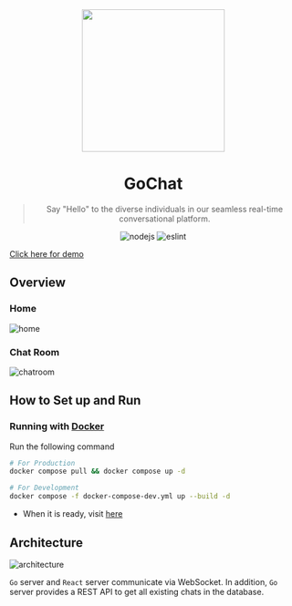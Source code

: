 <div align="center">
    <img width="250" src="https://github.com/SeoulSKY/GoChat/assets/48105703/7e81a793-4d9a-40ba-b529-603ff176eadc">
    <h1>GoChat</h1>
</div>

<blockquote align="center">
    Say "Hello" to the diverse individuals in our seamless real-time conversational platform.
</blockquote>

<div align="center">
    <img src="https://img.shields.io/badge/Node.js-v21.7-84ba64" alt="nodejs">
    <img src="https://github.com/SeoulSKY/GoChat/actions/workflows/eslint.yml/badge.svg" alt="eslint">
</div>

[Click here for demo](https://gochat.seoulsky.org)

## Overview

### Home

![home](https://github.com/SeoulSKY/GoChat/blob/main/assets/home.gif)

### Chat Room

![chatroom](https://github.com/SeoulSKY/GoChat/assets/48105703/c03988b8-9046-4f49-a158-9c081e97f54a)

## How to Set up and Run

### Running with [Docker](https://www.docker.com/get-started)

Run the following command

```bash
# For Production
docker compose pull && docker compose up -d

# For Development
docker compose -f docker-compose-dev.yml up --build -d
```

* When it is ready, visit [here](http://localhost:3000)

## Architecture

![architecture](https://user-images.githubusercontent.com/48105703/147528514-619615f9-378a-4174-ab1a-ef13129e3631.png)

`Go` server and `React` server communicate via WebSocket. In addition, `Go` server provides a REST API to get all existing chats in the database.
